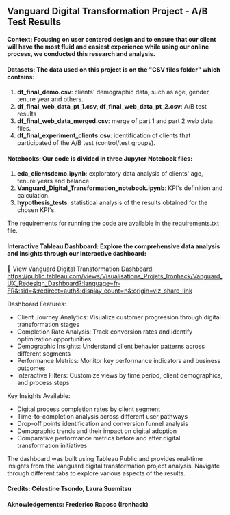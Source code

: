 ## Vanguard Digital Transformation Project - A/B Test Results

#### **Context**: Focusing on user centered design and to ensure that our client will have the most fluid and easiest experience while using our online process, we conducted this research and analysis. 

#### **Datasets**: The data used on this project is on the "CSV files folder" which contains:

1. **df_final_demo.csv**: clients' demographic data, such as age, gender, tenure year and others.
2. **df_final_web_data_pt_1.csv, df_final_web_data_pt_2.csv**: A/B test results
3. **df_final_web_data_merged.csv**: merge of part 1 and part 2 web data files.
4. **df_final_experiment_clients.csv**: identification of clients that participated of the A/B test (control/test groups).

#### **Notebooks**: Our code is divided in three Jupyter Notebook files:

1. **eda_clientsdemo.ipynb**: exploratory data analysis of clients' age, tenure years and balance.
2. **Vanguard_Digital_Transformation_notebook.ipynb**: KPI's definition and calculation.
3. **hypothesis_tests**: statistical analysis of the results obtained for the chosen KPI's.

The requirements for running the code are available in the requirements.txt file.

#### **Interactive Tableau Dashboard**: Explore the comprehensive data analysis and insights through our interactive dashboard:
🔗 View Vanguard Digital Transformation Dashboard: https://public.tableau.com/views/Visualisations_Projets_Ironhack/Vanguard_UX_Redesign_Dashboard?:language=fr-FR&:sid=&:redirect=auth&:display_count=n&:origin=viz_share_link

Dashboard Features:

- Client Journey Analytics: Visualize customer progression through digital transformation stages
- Completion Rate Analysis: Track conversion rates and identify optimization opportunities
- Demographic Insights: Understand client behavior patterns across different segments
- Performance Metrics: Monitor key performance indicators and business outcomes
- Interactive Filters: Customize views by time period, client demographics, and process steps

Key Insights Available:

- Digital process completion rates by client segment
- Time-to-completion analysis across different user pathways
- Drop-off points identification and conversion funnel analysis
- Demographic trends and their impact on digital adoption
- Comparative performance metrics before and after digital transformation initiatives

The dashboard was built using Tableau Public and provides real-time insights from the Vanguard digital transformation project analysis. 
Navigate through different tabs to explore various aspects of the results.

#### **Credits**: Célestine Tsondo, Laura Suemitsu

#### **Aknowledgements**: Frederico Raposo (Ironhack)
